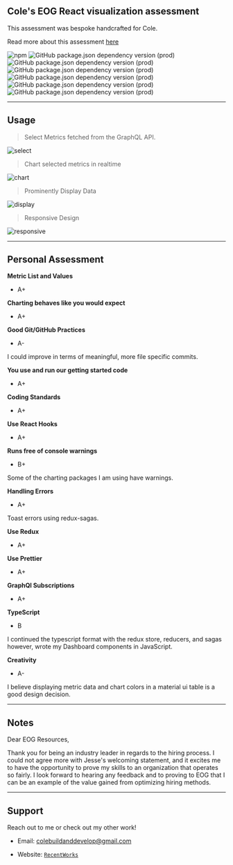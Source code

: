## Cole's EOG React visualization assessment

This assessment was bespoke handcrafted for Cole.

Read more about this assessment [here](https://react.eogresources.com)

![npm](https://img.shields.io/npm/v/npm)
![GitHub package.json dependency version (prod)](https://img.shields.io/github/package-json/dependency-version/colebuildanddevelop/GraphQL-project/react)
![GitHub package.json dependency version (prod)](https://img.shields.io/github/package-json/dependency-version/colebuildanddevelop/GraphQL-project/redux)
![GitHub package.json dependency version (prod)](https://img.shields.io/github/package-json/dependency-version/colebuildanddevelop/GraphQL-project/redux-saga)
![GitHub package.json dependency version (prod)](https://img.shields.io/github/package-json/dependency-version/colebuildanddevelop/GraphQL-project/graphql)
![GitHub package.json dependency version (prod)](https://img.shields.io/github/package-json/dependency-version/colebuildanddevelop/GraphQL-project/@material-ui/core)
![GitHub package.json dependency version (prod)](https://img.shields.io/github/package-json/dependency-version/colebuildanddevelop/GraphQL-project/react-timeseries-charts)

---

## Usage

> Select Metrics fetched from the GraphQL API.

![select](https://github.com/Colebuildanddevelop/GraphQL-project/blob/master/src/static/select.gif)

> Chart selected metrics in realtime 

![chart](https://github.com/Colebuildanddevelop/GraphQL-project/blob/master/src/static/chart.gif)

> Prominently Display Data
 
![display](https://github.com/Colebuildanddevelop/GraphQL-project/blob/master/src/static/display.gif)

> Responsive Design

![responsive](https://github.com/Colebuildanddevelop/GraphQL-project/blob/master/src/static/responsive.gif)

---

## Personal Assessment

**Metric List and Values**

- A+ 

**Charting behaves like you would expect**

- A+

**Good Git/GitHub Practices**

- A-  

I could improve in terms of meaningful, more file specific commits.

**You use and run our getting started code**

- A+

**Coding Standards**

- A+ 

**Use React Hooks**

- A+

**Runs free of console warnings** 

- B+  

Some of the charting packages I am using have warnings.

**Handling Errors**

- A+  

Toast errors using redux-sagas.

**Use Redux**

- A+

**Use Prettier**

- A+

**GraphQl Subscriptions**

- A+

**TypeScript**

- B  

I continued the typescript format with the redux store, reducers, and sagas however, wrote my Dashboard components in JavaScript.

**Creativity**

- A-  

I believe displaying metric data and chart colors in a material ui table is a good design decision. 

---

## Notes

Dear EOG Resources,

Thank you for being an industry leader in regards to the hiring process. I could not agree more with Jesse's welcoming statement, and it excites me to have the opportunity to prove my skills to an organization that operates so fairly. I look forward to hearing any feedback and to proving to EOG that I can be an example of the value gained from optimizing hiring methods. 

---

## Support

Reach out to me or check out my other work!

- Email: colebuildanddevelop@gmail.com

- Website: <a href="https://portfolio-5e35d.firebaseapp.com/" target="_blank">`RecentWorks`</a>

